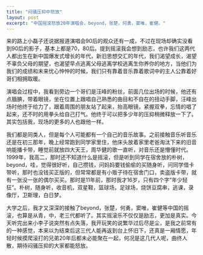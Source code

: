 ```yaml
---
title: "闷骚压抑中怒放"
layout: post
excerpt: "中国摇滚怒放20年演唱会，beyond，张楚，何勇，窦唯，崔健。"
---
```


来的路上小磊子还说据报道演唱会90后的观众还有一成，不过在现场却确实没看到90后的影子，基本上都是70，80后。提到摇滚我会想到励志，也许我们这两代人都出生在新中国爆发式增长的年代，新旧思想交汇的年代，我们渴望成长，渴望不辜负父母的期望，也渴望早点逃离父母逃离学校逃离生你养你的地方，当他们为我们的成绩和未来忧心忡忡的时候，我们只有靠着音乐靠着歌词中的主人公靠着好哥们相拥取暖。

演唱会过程中，我看到旁边一个哥们是汪峰的粉丝，前面几位出场的时候，他还有点腼腆，带着眼镜，坐在位置上跟唱自己熟悉的曲目和不自在的扭动手脚，汪峰出场时他终于给力了，跟着周围的朋友站了起来，抬高眼镜，紧握双拳，忘情的唱了起来，还不时的用拳头给自己打气。他终于可以把多少年的压抑稍微释放一下了。其实包括我，现场的更多的人也跟他一样。

我们都是同类人，但是每个人可能都有一个自己的音乐故事。之前接触音乐听音乐还是在初三那年，晚上经常跑到同学家里住，他床头放着家里老爸淘汰下来的旧音响能播卡带，睡觉前就放四大天王，周华健的歌一直听，对音乐还是懵懂时代。1999年，我高二，那时还不知道什么是摇滚，但是听到同学在宿舍放的朴树，beyond，哇，觉得很好听，自己攒钱，问妈妈要钱偷偷的买随身听，问同学借卡带听，那时也没钱买正版的，但常常都是有小贩子待在宿舍门口，卖盗版卡带，就有一张没一张的偶尔买买。那时是11年前，那时我才16岁，只有四个字“年少轻狂”。朴树，随身听，收音机，双星鞋，篮球场，足球场，烧饼豆腐串，逃课，录像厅，卫斯理，白日梦。

大学之后，我才又深深的接触了beyond，张楚，何勇，窦唯，崔健等中国的摇滚，也算是从青，中，老三代都听了。其实摇滚乐不仅仅是励志，更加是真实。今天听完出来小李子说突然有点失落，我开玩笑的说繁华过后尽是尘，是我之前常有的一种感觉，本来以为结束后这三代人能再返到台上怀旧下，还真是一厢情愿，年轻时候摸爬滚打的兄弟20年后都未必能聚在一起，何况是这几代人呢，曲终人散，期待闷骚压抑的大家都能怒放。
